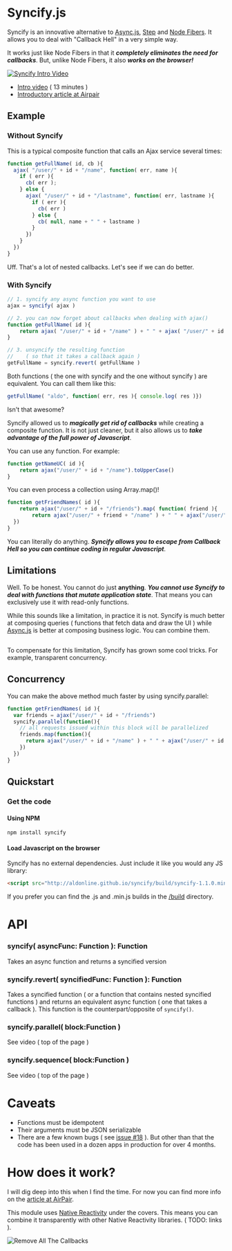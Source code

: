 # Syncify.js


Syncify is an innovative alternative to [Async.js](https://github.com/caolan/async), [Step](https://github.com/creationix/step) and [Node Fibers](https://github.com/laverdet/node-fibers). It allows you to deal with "Callback Hell" in a very simple way.

It works just like Node Fibers in that it ***completely eliminates the need for callbacks***. But, unlike Node Fibers, it also ***works on the browser!***

[![Syncify Intro Video](https://dl.dropboxusercontent.com/u/497895/__permalinks/syncify-youtube-screenshot.png)](http://www.youtube.com/watch?v=hvlBpWlpdFo)

* [Intro video](http://www.youtube.com/watch?v=hvlBpWlpdFo) ( 13 minutes )
* [Introductory article at Airpair](http://airpair.com/javascript/syncify-tutorial)


## Example

### Without Syncify
This is a typical composite function that calls an Ajax service several times:

```javascript
function getFullName( id, cb ){
  ajax( "/user/" + id + "/name", function( err, name ){
    if ( err ){
      cb( err );
    } else {
      ajax( "/user/" + id + "/lastname", function( err, lastname ){
        if ( err ){
          cb( err )
        } else {
          cb( null, name + " " + lastname )
        }
      })
    }
  })
}
```

Uff. That's a lot of nested callbacks. Let's see if we can do better.

### With Syncify

```javascript
// 1. syncify any async function you want to use
ajax = syncify( ajax )

// 2. you can now forget about callbacks when dealing with ajax()
function getFullName( id ){
	return ajax( "/user/" + id + "/name" ) + " " + ajax( "/user/" + id + "/lastname" )
}

// 3. unsyncify the resulting function
//    ( so that it takes a callback again )
getFullName = syncify.revert( getFullName )

```

Both functions ( the one with syncify and the one without syncify ) are equivalent. You can call them like this:

```javascript
getFullName( "aldo", function( err, res ){ console.log( res )})
```

Isn't that awesome?

Syncify allowed us to ***magically get rid of callbacks*** while creating a composite function.
It is not just cleaner, but it also allows us to ***take advantage of the full power of Javascript***.

You can use any function. For example:

```javascript
function getNameUC( id ){
	return ajax("/user/" + id + "/name").toUpperCase()
}
```

You can even process a collection using Array.map()!

```javascript
function getFriendNames( id ){
	return ajax("/user/" + id + "/friends").map( function( friend ){
		return ajax("/user/" + friend + "/name" ) + " " + ajax("/user/" + friend + "/lastname" )
  })
}
```

You can literally do anything. ***Syncify allows you to escape from Callback Hell so you can continue coding in regular Javascript***.

## Limitations

Well. To be honest. You cannot do just **anything**. ***You cannot use Syncify to deal with functions that mutate application state***. That means you can exclusively use it with read-only functions.

While this sounds like a limitation, in practice it is not. Syncify is much better at composing queries ( functions that fetch data and draw the UI ) while [Async.js](https://github.com/caolan/async) is better at composing business logic. You can combine them.

##

To compensate for this limitation, Syncify has grown some cool tricks. For example, transparent concurrency.

## Concurrency

You can make the above method much faster by using syncify.parallel:

```javascript
function getFriendNames( id ){
  var friends = ajax("/user/" + id + "/friends")
  syncify.parallel(function(){
    // all requests issued within this block will be parallelized
    friends.map(function(){
      return ajax("/user/" + id + "/name" ) + " " + ajax("/user/" + id + "/lastname" )
    })
  })
}
```

## Quickstart

### Get the code

#### Using NPM

```shell
npm install syncify
```

#### Load Javascript on the browser

Syncify has no external dependencies. Just include it like you would any JS library:

```html
<script src="http://aldonline.github.io/syncify/build/syncify-1.1.0.min.js"/>
```

If you prefer you can find the .js and .min.js builds in the [/build](https://github.com/aldonline/syncify/tree/master/build) directory.


# API

### syncify( asyncFunc: Function ): Function

Takes an async function and returns a syncified version

### syncify.revert( syncifiedFunc: Function ): Function

Takes a syncified function ( or a function that contains nested syncified functions ) and returns an equivalent async function ( one that takes a callback ). This function is the counterpart/opposite of `syncify()`.

### syncify.parallel( block:Function )

See video ( top of the page )

### syncify.sequence( block:Function )

See video ( top of the page )


# Caveats

* Functions must be idempotent
* Their arguments must be JSON serializable
* There are a few known bugs ( see [issue #18](https://github.com/aldonline/syncify/issues/18) ). But other than that the code has been used in a dozen apps in production for over 4 months.

# How does it work?

I will dig deep into this when I find the time. For now you can find more info on the [article at AirPair](http://airpair.com/javascript/syncify-tutorial).

This module uses [Native Reactivity](https://github.com/aldonline/reactivity) under the covers. This means you can combine it transparently with other Native Reactivity libraries. ( TODO: links ).


![Remove All The Callbacks](https://dl.dropboxusercontent.com/u/497895/donkeyscript/images/allmeme.png)



